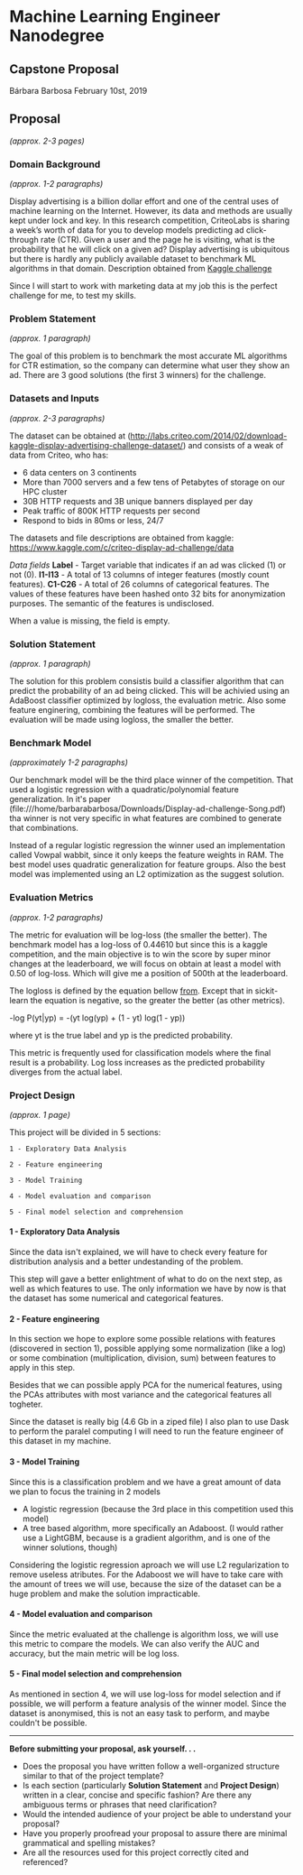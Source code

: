 # Machine Learning Engineer Nanodegree
## Capstone Proposal
Bárbara Barbosa
February 10st, 2019

## Proposal
_(approx. 2-3 pages)_

### Domain Background
_(approx. 1-2 paragraphs)_

Display advertising is a billion dollar effort and one of the central uses of machine learning on the Internet. However, its data and methods are usually kept under lock and key. In this research competition, CriteoLabs is sharing a week’s worth of data for you to develop models predicting ad click-through rate (CTR). Given a user and the page he is visiting, what is the probability that he will click on a given ad? Display advertising is ubiquitous but there is hardly any publicly available dataset to benchmark ML algorithms in that domain. Description obtained from [Kaggle challenge](https://www.kaggle.com/c/criteo-display-ad-challenge#description)

Since I will start to work with marketing data at my job this is the perfect challenge for me, to test my skills.

### Problem Statement
_(approx. 1 paragraph)_

The goal of this problem is to benchmark the most accurate ML algorithms for CTR estimation, so the company can determine what user they show an ad. There are 3 good solutions (the first 3 winners) for the challenge.

### Datasets and Inputs
_(approx. 2-3 paragraphs)_

The dataset can be obtained at (http://labs.criteo.com/2014/02/download-kaggle-display-advertising-challenge-dataset/) and consists of a weak of data from Criteo, who has:

 - 6 data centers on 3 continents
 - More than 7000 servers and a few tens of Petabytes of storage on our HPC cluster
 - 30B HTTP requests and 3B unique banners displayed per day
 - Peak traffic of 800K HTTP requests per second
 - Respond to bids in 80ms or less, 24/7

The datasets and file descriptions are obtained from kaggle: https://www.kaggle.com/c/criteo-display-ad-challenge/data

*Data fields*
**Label** - Target variable that indicates if an ad was clicked (1) or not (0).
**I1-I13** - A total of 13 columns of integer features (mostly count features).
**C1-C26** - A total of 26 columns of categorical features. The values of these features have been hashed onto 32 bits for anonymization purposes.
The semantic of the features is undisclosed.

When a value is missing, the field is empty.

### Solution Statement
_(approx. 1 paragraph)_

The solution for this problem consistis build a classifier algorithm that can predict the probability of an ad being clicked. This will be achivied using an AdaBoost classifier optimized by logloss, the evaluation metric. Also some feature enginering, combining the features will be performed. The evaluation will be made using logloss, the smaller the better.

### Benchmark Model
_(approximately 1-2 paragraphs)_

Our benchmark model will be the third place winner of the competition. That used a logistic regression with a quadratic/polynomial feature generalization. In it's paper (file:///home/barbarabarbosa/Downloads/Display-ad-challenge-Song.pdf) tha winner is not very specific in what features are combined to generate that combinations.

Instead of a regular logistic regression the winner used an implementation called Vowpal wabbit, since it only keeps the feature weights in RAM. The best model uses quadratic generalization for feature groups. Also the best model was implemented using an L2 optimization as the suggest solution.

### Evaluation Metrics
_(approx. 1-2 paragraphs)_

The metric for evaluation will be log-loss (the smaller the better). The benchmark model has a log-loss of 0.44610 but since this is a kaggle competition, and the main objective is to win the score by super minor changes at the leaderboard, we will focus on obtain at least a model with 0.50 of log-loss. Which will give me a position of 500th at the leaderboard.

The logloss is defined by the equation bellow [from](https://scikit-learn.org/stable/modules/generated/sklearn.metrics.log_loss.html). Except that in sickit-learn the equation is negative, so the greater the better (as other metrics).

-log P(yt|yp) = -(yt log(yp) + (1 - yt) log(1 - yp))

where yt is the true label and yp is the predicted probability.

This metric is frequently used for classification models where the final result is a probability. Log loss increases as the predicted probability diverges from the actual label.

### Project Design
_(approx. 1 page)_

This project will be divided in 5 sections:

    1 - Exploratory Data Analysis

    2 - Feature engineering

    3 - Model Training

    4 - Model evaluation and comparison

    5 - Final model selection and comprehension

#### 1 - Exploratory Data Analysis
Since the data isn't explained, we will have to check every feature for distribution analysis and a better undestanding of the problem.

This step will gave a better enlightment of what to do on the next step, as well as which features to use. The only information we have by now is that the dataset has some numerical and categorical features.

#### 2 - Feature engineering
In this section we hope to explore some possible relations with features (discovered in section 1), possible applying some normalization (like a log) or some combination (multiplication, division, sum) between features to apply in this step.

Besides that we can possible apply PCA for the numerical features, using the PCAs attributes with most variance and the categorical features all togheter.

Since the dataset is really big (4.6 Gb in a ziped file) I also plan to use Dask to perform the paralel computing I will need to run the feature engineer of this dataset in my machine.

#### 3 - Model Training

Since this is a classification problem and we have a great amount of data we plan to focus the training in 2 models

 - A logistic regression (because the 3rd place in this competition used this model)
 - A tree based algorithm, more specifically an Adaboost. (I would rather use a LightGBM, because is a gradient algorithm, and is one of the winner solutions, though)

Considering the logistic regression aproach we will use L2 regularization to remove useless atributes.
For the Adaboost we will have to take care with the amount of trees we will use, because the size of the dataset can be a huge problem and make the solution impracticable.

#### 4 - Model evaluation and comparison

Since the metric evaluated at the challenge is algorithm loss, we will use this metric to compare the models. We can also verify the AUC and accuracy, but the main metric will be log loss.

#### 5 - Final model selection and comprehension

As mentioned in section 4, we will use log-loss for model selection and if possible, we will perform a feature analysis of the winner model. Since the dataset is anonymised, this is not an easy task to perform, and maybe couldn't be possible.

-----------

**Before submitting your proposal, ask yourself. . .**

- Does the proposal you have written follow a well-organized structure similar to that of the project template?
- Is each section (particularly **Solution Statement** and **Project Design**) written in a clear, concise and specific fashion? Are there any ambiguous terms or phrases that need clarification?
- Would the intended audience of your project be able to understand your proposal?
- Have you properly proofread your proposal to assure there are minimal grammatical and spelling mistakes?
- Are all the resources used for this project correctly cited and referenced?
